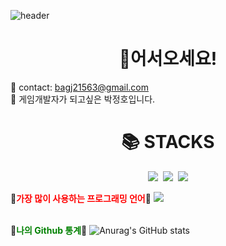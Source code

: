 ![header](https://capsule-render.vercel.app/api?type=waving&animation=scaleIn&color=gradient&height=300&section=header&text=Parkjung2016's%20Github&fontSize=55&fontAlign=60&stroke=00FF00&strokeWidth=.6)

# <center>🎉**어서오세요!**</center>
💌 contact: bagj21563@gmail.com  
🎩 게임개발자가 되고싶은 박정호입니다.

# <center>📚 STACKS</center>
<center> <img src="https://img.shields.io/badge/C-black.svg?style=flat&logo=C&logoColor=white">&nbsp;&nbsp;<img src="https://img.shields.io/badge/CSharp-gray.svg?style=flat&logo=c#">&nbsp;&nbsp;<img src="https://img.shields.io/badge/C++-239DFF.svg?style=flat&logo=c%2B%2B&logoColor=00599C"></center>




🍅<span style="color:red">**가장 많이 사용하는 프로그래밍 언어**</span>🍅
<img src="https://github-readme-stats.vercel.app/api/top-langs/?username=Parkjung2016&layout=compact"><br><br>




🥝<span style="color:green">**나의 Github 통계**</span>🥝
![Anurag's GitHub stats](https://github-readme-stats.vercel.app/api?username=Parkjung2016&show_icons=true&theme=radical)


